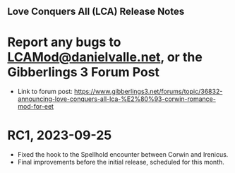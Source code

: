 ## Love Conquers All (LCA) Release Notes

# Report any bugs to LCAMod@danielvalle.net, or the Gibberlings 3 Forum Post 
* Link to forum post: https://www.gibberlings3.net/forums/topic/36832-announcing-love-conquers-all-lca-%E2%80%93-corwin-romance-mod-for-eet

# RC1, 2023-09-25
* Fixed the hook to the Spellhold encounter between Corwin and Irenicus.
* Final improvements before the initial release, scheduled for this month.
